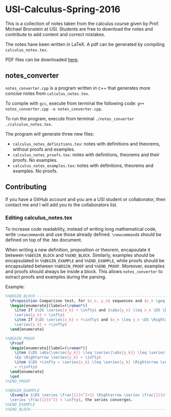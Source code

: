# USI-Calculus-Spring-2016

This is a collection of notes taken from the calculus course given by Prof. Michael Bronstein at USI. Students are free to download the notes and contribute to add content and correct mistakes.

The notes have been written in LaTeX. A pdf can be generated by compiling `calculus_notes.tex`.

PDF files can be downloaded [here](http://atelier.inf.unisi.ch/~zuccha/en/usi.html).


## notes_converter

`notes_converter.cpp` is a program written in c++ that generates more concise notes from `calculus_notes.tex`.

To compile with `gcc`, execute from terminal the following code: `g++ notes_converter.cpp -o notes_converter.cpp`.

To run the program, execute from terminal `./notes_converter ./calculus_notes.tex`.

The program will generate three new files:
- `calculus_notes_definitions.tex`: notes with definitions and theorems, without proofs and examples.
- `calculus_notes_proofs.tex`: notes with definitions, theorems and their proofs. No examples.
- `calculus_notes_examples.tex`: notes with definitions, theorems and examples. No proofs.


## Contributing

If you have a GitHub account and you are a USI student or collaborator, then contact me and I will add you to the collaborators list.

### Editing calculus_notes.tex

To increase code readability, instead of writing long mathematical code, write `\newcommand`s and use those already defined. `\newcommand`s should be defined on top of the .tex document.

When writing a new definition, proposition or theorem, encapsulate it between `%%BEGIN_BLOCK` and `%%END_BLOCK`. Similarly, examples should be encapsulated in `%%BEGIN_EXAMPLE` and `%%END_EXAMPLE`, while proofs should be encapsulated between `%%BEGIN_PROOF` and `%%END_PROOF`. Moreover, examples and proofs should always be inside a block. This allows `notes_converter` to extract proofs and examples during the parsing.

Example:

```latex
%%BEGIN_BLOCK-----------------------------------------------------------------%%
  \Proposition Comparison test, for $x_n, y_n$ sequences and $x_n \geq 0$
  \begin{enumerate}[label=(\roman*)]
    \item If $\DS \series{x_k} < \infty$ and $\abs{y_n} \leq x_n \DS \Rightarrow
    \series{y_k} < \infty$
    \item If $\DS \series{x_k} = +\infty$ and $x_n \leq y_n \DS \Rightarrow
    \series{y_k} = +\infty$
  \end{enumerate}

%%BEGIN_PROOF
  \Proof
  \begin{enumerate}[label=(\roman*)]
    \item $\DS \abs{\seriec{y_k}} \leq \seriec{\abs{y_k}} \leq \seriec{x_k} <
    \Ep \Rightarrow \series{y_k} < \infty$
    \item $\DS +\infty = \series{x_k} \leq \series{y_k} \Rightarrow \series{y_n}
    = +\infty$
  \end{enumerate}
  \qed
%%END_PROOF

%%BEGIN_EXAMPLE
  \Example $\DS \series \frac{1}{n^2+1} \Rightarrow \series \frac{1}{n^2+1} <
  \series \frac{1}{n^2} < \infty$, the series converges.
%%END_EXAMPLE
%%END_BLOCK-------------------------------------------------------------------%%
```
